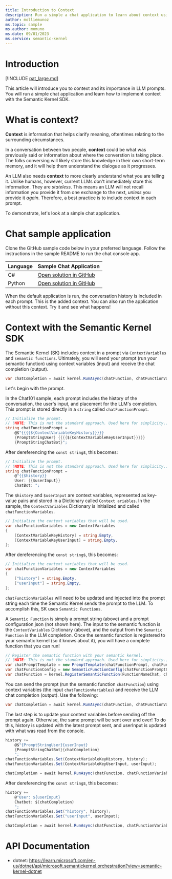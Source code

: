 ```yaml
---
title: Introduction to Context
description: Run a simple a chat application to learn about context using the Semantic Kernel.
author: molliemunoz
ms.topic: sample
ms.author: momuno
ms.date: 09/01/2023
ms.service: semantic-kernel
---
```


# Introduction

[!INCLUDE [pat_large.md](../includes/pat_large.md)]

This article will introduce you to context and its importance in LLM prompts. You will run a simple chat application and learn how to implement context with the Semantic Kernel SDK. 

# What is context?

**Context** is information that helps clarify meaning, oftentimes relating to the surrounding circumstances.

In a conversation between two people, **context** could be what was previously said or information about where the converstion is taking place. The folks conversing will likely store this knowledge in their own short-term memory, and it will help them understand the dialogue as it progresses.

An LLM also needs **context** to more clearly understand what you are telling it. Unlike humans, however, current LLMs don't immediately store this information. They are *stateless*. This means an LLM will not recall information you provide it from one exchange to the next, *unless* you provide it *again*. Therefore, a best practice is to include context in each prompt.

To demonstrate, let's look at a simple chat application.

# Chat sample application
Clone the GitHub sample code below in your preferred language. Follow the instructions in the sample README to run the chat console app.

| Language  | Sample Chat Application |
| --- | --- |
| C# | [Open solution in GitHub](tbd) |
| Python | [Open solution in GitHub](tbd) |

When the default application is run, the conversation history is included in each prompt. This is the added context. You can also run the application without this context. Try it and see what happens!

# Context with the Semantic Kernel SDK

The Semantic Kernel (SK) includes context in a prompt via `ContextVariables` and `semantic functions`. Ultimately, you will send your ptompt (run your semantic function) using context variables (input) and receive the chat completion (output). 

```csharp
var chatCompletion = await kernel.RunAsync(chatFunction, chatFunctionVariables);
```

Let's begin with the prompt.

In the Chat101 sample, each prompt includes the history of the conversation, the user's input, and placement for the LLM's completion. This prompt is stored directly in a `string` called `chatFunctionPrompt`.  
        
```csharp
// Initialize the prompt.
// (NOTE: This is not the standard approach. Used here for simplicity.)
string chatFunctionPrompt = 
    @$"{{{{${ContextVariableKeyHistory}}}}}
    {PromptStringUser} {{{{${ContextVariableKeyUserInput}}}}}
    {PromptStringChatBot}";
```

After dereferencing the `const string`s, this becomes:
        
```csharp
// Initialize the prompt.
// (NOTE: This is not the standard approach. Used here for simplicity.)
string chatFunctionPrompt = 
    @"{{$history}}
    User: {{$userInput}}
    ChatBot: ";
```

The `$history` and `$userInput` are context variables, represented as key-value pairs and stored in a Dictionary called `Context ariables`. In the sample, the `ContextVariables` Dictionary is initialized and called `chatFunctionVariables`.

```csharp
// Initialize the context variables that will be used.
var chatFunctionVariables = new ContextVariables
{
    [ContextVariableKeyHistory] = string.Empty,
    [ContextVariableKeyUserInput] = string.Empty,
};
```

After dereferencing the `const string`s, this becomes:
        
```csharp
// Initialize the context variables that will be used.
var chatFunctionVariables = new ContextVariables
{
    ["history"] = string.Empty,
    ["userInput"] = string.Empty,
};
```

`chatFunctionVariables` will need to be updated and injected into the prompt string each time the Semantic Kernel sends the prompt to the LLM. To accomplish this, SK uses `Semantic Functions`.

A `Semantic Function` is simply a prompt string (above) and a prompt configuration json (not shown here). The input to the semantic function is the `ContextVariables` Dictionary (above), and the output from the `Semantic Function` is the LLM completion. Once the semantic function is registered to your semantic kernel (so it knows about it), you will have a complete function that you can run!

```csharp
// Register the semantic function with your semantic kernel.
// (NOTE: This is not the standard approach. Used here for simplicity.)
var chatPromptTemplate = new PromptTemplate(chatFunctionPrompt, chatFunctionPromptConfig, kernel);
var chatFunctionConfig = new SemanticFunctionConfig(chatFunctionPromptConfig, chatPromptTemplate);
var chatFunction = kernel.RegisterSemanticFunction(FunctionNameChat, chatFunctionConfig);
```

You can send the prompt (run the semantic function `chatFunction`) using context variables (the input `chatFunctionVariables`) and receive the LLM chat completion (output). Use the following:

```csharp
var chatCompletion = await kernel.RunAsync(chatFunction, chatFunctionVariables);
```

The last step is to update your context variables before sending off the prompt again. Otherwise, the same prompt will be sent over and over! To do this, history is updated with the latest prompt sent, and userInput is updated with what was read from the console.

```csharp
history += 
    @$"{PromptStringUser}{userInput}
    {PromptStringChatBot}{chatCompletion}
    ";
chatFunctionVariables.Set(ContextVariableKeyHistory, history);
chatFunctionVariables.Set(ContextVariableKeyUserInput, userInput);

chatCompletion = await kernel.RunAsync(chatFunction, chatFunctionVariables);
```

After dereferencing the `const string`s, this becomes:

```csharp
history += 
    @"User: ${userInput}
    Chatbot: ${chatCompletion}
    ";
chatFunctionVariables.Set("history", history);
chatFunctionVariables.Set("userInput", userInput);

chatCompletion = await kernel.RunAsync(chatFunction, chatFunctionVariables);
```

# API Documentation
- dotnet: https://learn.microsoft.com/en-us/dotnet/api/microsoft.semantickernel.orchestration?view=semantic-kernel-dotnet